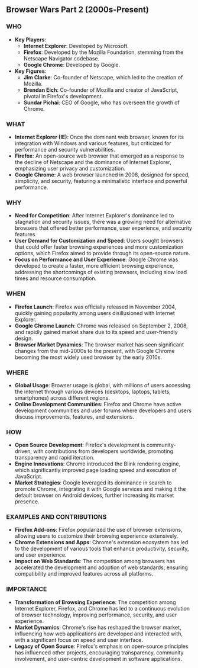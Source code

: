 ## Browser Wars Part 2 (2000s-Present)

### WHO
- **Key Players**:
  - **Internet Explorer**: Developed by Microsoft.
  - **Firefox**: Developed by the Mozilla Foundation, stemming from the Netscape Navigator codebase.
  - **Google Chrome**: Developed by Google.
- **Key Figures**:
  - **Jim Clarke**: Co-founder of Netscape, which led to the creation of Mozilla.
  - **Brendan Eich**: Co-founder of Mozilla and creator of JavaScript, pivotal in Firefox's development.
  - **Sundar Pichai**: CEO of Google, who has overseen the growth of Chrome.

### WHAT
- **Internet Explorer (IE)**: Once the dominant web browser, known for its integration with Windows and various features, but criticized for performance and security vulnerabilities.
- **Firefox**: An open-source web browser that emerged as a response to the decline of Netscape and the dominance of Internet Explorer, emphasizing user privacy and customization.
- **Google Chrome**: A web browser launched in 2008, designed for speed, simplicity, and security, featuring a minimalistic interface and powerful performance.

### WHY
- **Need for Competition**: After Internet Explorer's dominance led to stagnation and security issues, there was a growing need for alternative browsers that offered better performance, user experience, and security features.
- **User Demand for Customization and Speed**: Users sought browsers that could offer faster browsing experiences and more customization options, which Firefox aimed to provide through its open-source nature.
- **Focus on Performance and User Experience**: Google Chrome was developed to create a faster, more efficient browsing experience, addressing the shortcomings of existing browsers, including slow load times and resource consumption.

### WHEN
- **Firefox Launch**: Firefox was officially released in November 2004, quickly gaining popularity among users disillusioned with Internet Explorer.
- **Google Chrome Launch**: Chrome was released on September 2, 2008, and rapidly gained market share due to its speed and user-friendly design.
- **Browser Market Dynamics**: The browser market has seen significant changes from the mid-2000s to the present, with Google Chrome becoming the most widely used browser by the early 2010s.

### WHERE
- **Global Usage**: Browser usage is global, with millions of users accessing the internet through various devices (desktops, laptops, tablets, smartphones) across different regions.
- **Online Development Communities**: Firefox and Chrome have active development communities and user forums where developers and users discuss improvements, features, and extensions.

### HOW
- **Open Source Development**: Firefox's development is community-driven, with contributions from developers worldwide, promoting transparency and rapid iteration.
- **Engine Innovations**: Chrome introduced the Blink rendering engine, which significantly improved page loading speed and execution of JavaScript.
- **Market Strategies**: Google leveraged its dominance in search to promote Chrome, integrating it with Google services and making it the default browser on Android devices, further increasing its market presence.

### EXAMPLES AND CONTRIBUTIONS
- **Firefox Add-ons**: Firefox popularized the use of browser extensions, allowing users to customize their browsing experience extensively.
- **Chrome Extensions and Apps**: Chrome's extension ecosystem has led to the development of various tools that enhance productivity, security, and user experience.
- **Impact on Web Standards**: The competition among browsers has accelerated the development and adoption of web standards, ensuring compatibility and improved features across all platforms.

### IMPORTANCE
- **Transformation of Browsing Experience**: The competition among Internet Explorer, Firefox, and Chrome has led to a continuous evolution of browser technology, improving performance, security, and user experience.
- **Market Dynamics**: Chrome's rise has reshaped the browser market, influencing how web applications are developed and interacted with, with a significant focus on speed and user interface.
- **Legacy of Open Source**: Firefox's emphasis on open-source principles has influenced other projects, encouraging transparency, community involvement, and user-centric development in software applications.